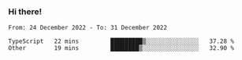 ### Hi there!

<!--START_SECTION:waka-->

```text
From: 24 December 2022 - To: 31 December 2022

TypeScript   22 mins         █████████▒░░░░░░░░░░░░░░░   37.28 %
Other        19 mins         ████████▒░░░░░░░░░░░░░░░░   32.90 %
```

<!--END_SECTION:waka-->
